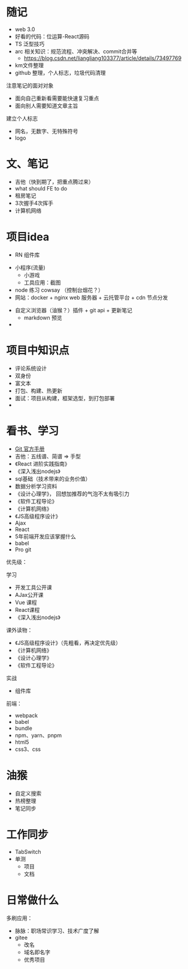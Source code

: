 # 随记

- web 3.0
- 好看的代码：位运算-React源码
- TS 泛型技巧
- arc 相关知识：规范流程、冲突解决、commit合并等
  - https://blog.csdn.net/liangliang103377/article/details/73497769
-  km文件整理
-  github 整理，个人标志，垃圾代码清理

注意笔记的面对对象
- 面向自己重新看需要能快速复习重点
- 面向别人需要知道文章主旨

建立个人标志

- 网名，无数字、无特殊符号
- logo
# 文、笔记

- 吉他（快到期了，把重点腾过来）
-  what should FE to do
- 租房笔记
- 3次握手4次挥手
- 计算机网络


# 项目idea

- RN 组件库
<!-- - 本地音乐播放器 -->
- 小程序(流量)
  - 小游戏
  - 工具应用：截图
- node 练习 cowsay （控制台烟花？）
- 网站：docker + nginx web 服务器 + 云托管平台 + cdn 节点分发
<!-- - github actions
  - 自动部署 ✅ 打包过程能否放到云
  - 签到 ✅
- my_actions 以 submodule 形式添加 ✅ -->
- 自定义浏览器（油猴？）插件 + git api + 更新笔记 
  - markdown 预览
- 
# 项目中知识点

- 评论系统设计
- 双身份
- 富文本
- 打包、构建、热更新
- 面试：项目从构建，框架选型，到打包部署
- 
# 看书、学习

- [Git 官方手册](https://git-scm.com/book/zh/v2)
- 吉他：五线谱、简谱 => 手型
- 《React 进阶实践指南》
- 《深入浅出nodejs》
- sql基础（技术带来的业务价值）
- 数据分析学习资料
- 《设计心理学》， 回想加推荐的气泡不太有吸引力
- 《软件工程导论》
- 《计算机网络》
- 《JS高级程序设计》
- Ajax
- React
- 5年前端开发应该掌握什么
- babel
- Pro git

优先级：

学习

- 开发工具公开课
- AJax公开课
- Vue 课程
- React课程
- 《深入浅出nodejs》


课外读物：

- 《JS高级程序设计》（先粗看，再决定优先级）
- 《计算机网络》
- 《设计心理学》
- 《软件工程导论》

实战

- 组件库

前端：

- webpack
- babel
- bundle
- npm、yarn、pnpm
- html5
- css3、css

# 油猴

- 自定义搜索
- 热榜整理
- 笔记同步

# 工作同步

- TabSwitch
- 单测
  - 项目
  - 文档

# 日常做什么

多刷应用：

- 脉脉：职场常识学习、技术广度了解
- gitee
  - 改名
  - 域名即名字
  - 优秀项目